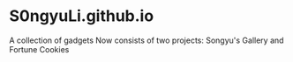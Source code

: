# S0ngyuLi.github.io
A collection of gadgets
Now consists of two projects: Songyu's Gallery and Fortune Cookies
